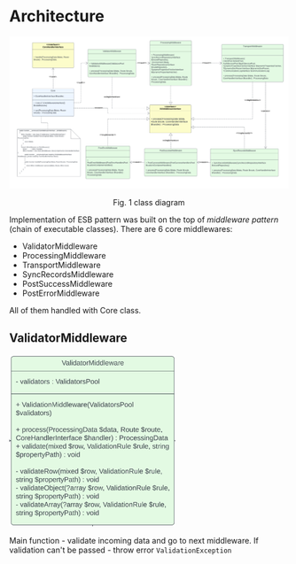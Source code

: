 # Architecture

<p align="center">
    <img src="img/arch.png" alt="">
</p>

<p align="center"> Fig. 1 class diagram</p>

Implementation of ESB pattern was built on the top of _middleware pattern_ (chain of
executable classes). There are 6 core middlewares:

- ValidatorMiddleware
- ProcessingMiddleware
- TransportMiddleware
- SyncRecordsMiddleware
- PostSuccessMiddleware
- PostErrorMiddleware

All of them handled with Core class. 

## ValidatorMiddleware

<p>
    <img src="img/02_arch_validator.png" alt="" style="width: 300px;">
</p>

Main function - validate incoming data and go to next middleware. If validation can't
be passed - throw error `ValidationException`